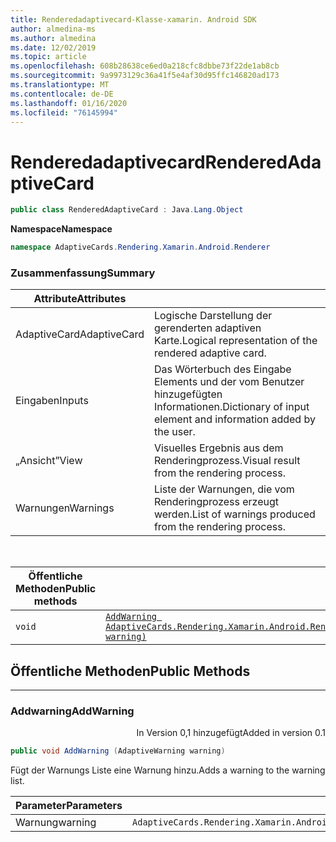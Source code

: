 ```yaml
---
title: Renderedadaptivecard-Klasse-xamarin. Android SDK
author: almedina-ms
ms.author: almedina
ms.date: 12/02/2019
ms.topic: article
ms.openlocfilehash: 608b28638ce6ed0a218cfc8dbbe73f22de1ab8cb
ms.sourcegitcommit: 9a9973129c36a41f5e4af30d95ffc146820ad173
ms.translationtype: MT
ms.contentlocale: de-DE
ms.lasthandoff: 01/16/2020
ms.locfileid: "76145994"
---
```

# <a name="renderedadaptivecard"></a><span data-ttu-id="38053-102">Renderedadaptivecard</span><span class="sxs-lookup"><span data-stu-id="38053-102">RenderedAdaptiveCard</span></span>

```csharp
public class RenderedAdaptiveCard : Java.Lang.Object
```

<span data-ttu-id="38053-103">**Namespace**</span><span class="sxs-lookup"><span data-stu-id="38053-103">**Namespace**</span></span>

```csharp
namespace AdaptiveCards.Rendering.Xamarin.Android.Renderer
```

### <a name="summary"></a><span data-ttu-id="38053-104">Zusammenfassung</span><span class="sxs-lookup"><span data-stu-id="38053-104">Summary</span></span>

| <span data-ttu-id="38053-105">Attribute</span><span class="sxs-lookup"><span data-stu-id="38053-105">Attributes</span></span> | |
| ---- | --- |
| <span data-ttu-id="38053-106">AdaptiveCard</span><span class="sxs-lookup"><span data-stu-id="38053-106">AdaptiveCard</span></span> | <span data-ttu-id="38053-107">Logische Darstellung der gerenderten adaptiven Karte.</span><span class="sxs-lookup"><span data-stu-id="38053-107">Logical representation of the rendered adaptive card.</span></span> |
| <span data-ttu-id="38053-108">Eingaben</span><span class="sxs-lookup"><span data-stu-id="38053-108">Inputs</span></span> | <span data-ttu-id="38053-109">Das Wörterbuch des Eingabe Elements und der vom Benutzer hinzugefügten Informationen.</span><span class="sxs-lookup"><span data-stu-id="38053-109">Dictionary of input element and information added by the user.</span></span> |
| <span data-ttu-id="38053-110">„Ansicht”</span><span class="sxs-lookup"><span data-stu-id="38053-110">View</span></span> | <span data-ttu-id="38053-111">Visuelles Ergebnis aus dem Renderingprozess.</span><span class="sxs-lookup"><span data-stu-id="38053-111">Visual result from the rendering process.</span></span> |
| <span data-ttu-id="38053-112">Warnungen</span><span class="sxs-lookup"><span data-stu-id="38053-112">Warnings</span></span> | <span data-ttu-id="38053-113">Liste der Warnungen, die vom Renderingprozess erzeugt werden.</span><span class="sxs-lookup"><span data-stu-id="38053-113">List of warnings produced from the rendering process.</span></span> |

&nbsp;

| <span data-ttu-id="38053-114">Öffentliche Methoden</span><span class="sxs-lookup"><span data-stu-id="38053-114">Public methods</span></span> | |
| --- | ---- |
| ```void``` | [```AddWarning AdaptiveCards.Rendering.Xamarin.Android.Renderer.AdaptiveWarning warning)```](#addwarning) |

## <a name="public-methods"></a><span data-ttu-id="38053-115">Öffentliche Methoden</span><span class="sxs-lookup"><span data-stu-id="38053-115">Public Methods</span></span>

---

### <a id="addwarning"></a><span data-ttu-id="38053-116">Addwarning</span><span class="sxs-lookup"><span data-stu-id="38053-116">AddWarning</span></span>
<p style='text-align:right'><span data-ttu-id="38053-117">In Version 0,1 hinzugefügt</span><span class="sxs-lookup"><span data-stu-id="38053-117">Added in version 0.1</span></span></p>

```csharp
public void AddWarning (AdaptiveWarning warning)

```

<span data-ttu-id="38053-118">Fügt der Warnungs Liste eine Warnung hinzu.</span><span class="sxs-lookup"><span data-stu-id="38053-118">Adds a warning to the warning list.</span></span>

| <span data-ttu-id="38053-119">Parameter</span><span class="sxs-lookup"><span data-stu-id="38053-119">Parameters</span></span> | |
| --- | --- |
| <span data-ttu-id="38053-120">Warnung</span><span class="sxs-lookup"><span data-stu-id="38053-120">warning</span></span> | ```AdaptiveCards.Rendering.Xamarin.Android.Renderer.AdaptiveWarning``` |
